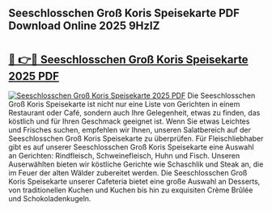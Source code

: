 ## Seeschlosschen Groß Koris Speisekarte PDF Download Online 2025 9HzIZ

# <h2><a href="http://gcdg42.nevu.top/?p=Seeschlosschen+Gro%c3%9f+Koris+Speisekarte">🔗 👉🔴 Seeschlosschen Groß Koris Speisekarte 2025 PDF</a></h2>

[![Seeschlosschen Groß Koris Speisekarte 2025 PDF](https://i.imgur.com/dBaPXMq.png)](http://gcdg42.nevu.top/?p=Seeschlosschen+Gro%c3%9f+Koris+Speisekarte)
Die Seeschlosschen Groß Koris Speisekarte ist nicht nur eine Liste von Gerichten in einem Restaurant oder Café, sondern auch Ihre Gelegenheit, etwas zu finden, das köstlich und für Ihren Geschmack geeignet ist. Wenn Sie etwas Leichtes und Frisches suchen, empfehlen wir Ihnen, unseren Salatbereich auf der Seeschlosschen Groß Koris Speisekarte zu überprüfen. Für Fleischliebhaber gibt es auf unserer Seeschlosschen Groß Koris Speisekarte eine Auswahl an Gerichten: Rindfleisch, Schweinefleisch, Huhn und Fisch. Unseren Auserwählten bieten wir köstliche Gerichte wie Schaschlik und Steak an, die im Feuer der alten Wälder zubereitet werden. Die Seeschlosschen Groß Koris Speisekarte unserer Cafeteria bietet eine große Auswahl an Desserts, von traditionellen Kuchen und Kuchen bis hin zu exquisiten Crème Brûlée und Schokoladenkugeln.
